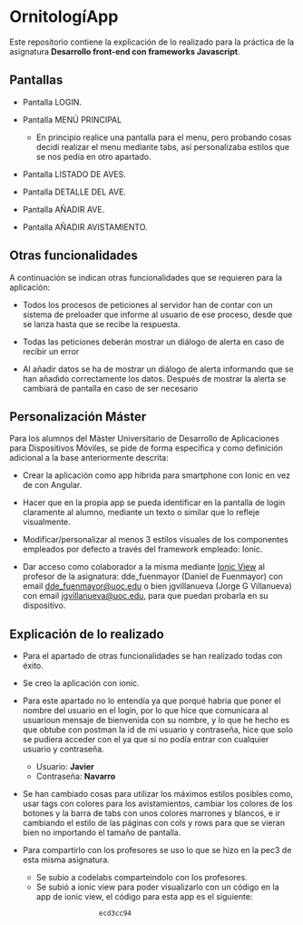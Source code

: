 # OrnitologíApp

Este repositorio contiene la explicación de lo realizado para la práctica de la asignatura **Desarrollo front-end con frameworks Javascript**.  

## Pantallas

- Pantalla LOGIN.

- Pantalla MENÚ PRINCIPAL 
  - En principio realice una pantalla para el menu, pero probando cosas decidí realizar el menu mediante tabs, así personalizaba estilos que se nos pedia en otro apartado.

- Pantalla LISTADO DE AVES.

- Pantalla DETALLE DEL AVE.

- Pantalla AÑADIR AVE.

- Pantalla AÑADIR AVISTAMIENTO.

## Otras funcionalidades

A continuación se indican otras funcionalidades que se requieren para la aplicación:

- Todos los procesos de peticiones al servidor han de contar con un sistema de preloader que informe al usuario de ese proceso, desde que se lanza hasta que se recibe la respuesta.

- Todas las peticiones deberán mostrar un diálogo de alerta en caso de recibir un error

- Al añadir datos se ha de mostrar un diálogo de alerta informando que se han añadido correctamente los datos. Después de mostrar la alerta se cambiará de pantalla en caso de ser necesario

## Personalización Máster

Para los alumnos del Máster Universitario de Desarrollo de Aplicaciones para Dispositivos Móviles, se pide de forma específica y como definición adicional a la base anteriormente descrita:

- Crear la aplicación como app híbrida para smartphone con Ionic en vez de con Angular.

- Hacer que en la propia app se pueda identificar en la pantalla de login claramente al alumno, mediante un texto o similar que lo refleje visualmente.

- Modificar/personalizar al menos 3 estilos visuales de los componentes empleados por defecto a través del framework empleado: Ionic.

- Dar acceso como colaborador a la misma mediante [Ionic View](http://view.ionic.io) al profesor de la asignatura: dde_fuenmayor (Daniel de Fuenmayor) con email dde_fuenmayor@uoc.edu o bien jgvillanueva (Jorge G Villanueva) con email jgvillanueva@uoc.edu, para que puedan probarla en su dispositivo.

## Explicación de lo realizado

- Para el apartado de otras funcionalidades se han realizado todas con éxito.

- Se creo la aplicación con ionic.

- Para este apartado no lo entendía ya que porqué habria que poner el nombre del usuario en el login, por lo que hice que comunicara al usuarioun mensaje de bienvenida con su nombre, y lo que he hecho es que obtube con postman la id de mi usuario y contraseña, hice que solo se pudiera acceder con el ya que si no podía entrar con cualquier usuario y contraseña.
  - Usuario: **Javier**
  - Contraseña: **Navarro**

- Se han cambiado cosas para utilizar los máximos estilos posibles como, usar tags con colores para los avistamientos, cambiar los colores de los botones y la barra de tabs con unos colores marrones y blancos, e ir cambiando el estilo de las páginas con cols y rows para que se vieran bien no importando el tamaño de pantalla.

- Para compartirlo con los profesores se uso lo que se hizo en la pec3 de esta misma asignatura.
  - Se subio a codelabs comparteindolo con los profesores.
  - Se subió a ionic view para poder visualizarlo con un código en la app de ionic view, el código para esta app es el siguiente: 
```
                      ecd3cc94
```
